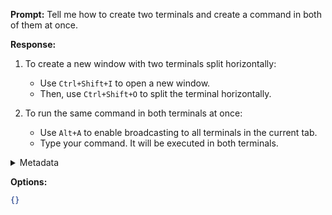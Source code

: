 **Prompt:**
Tell me how to create two terminals and create a command in both of them at once.

**Response:**
1. To create a new window with two terminals split horizontally:
   - Use `Ctrl+Shift+I` to open a new window.
   - Then, use `Ctrl+Shift+O` to split the terminal horizontally.

2. To run the same command in both terminals at once:
   - Use `Alt+A` to enable broadcasting to all terminals in the current tab.
   - Type your command. It will be executed in both terminals.

<details><summary>Metadata</summary>

- Duration: 7210 ms
- Datetime: 2024-01-10T12:45:33.197435
- Model: gpt-4-1106-preview

</details>

**Options:**
```json
{}
```

